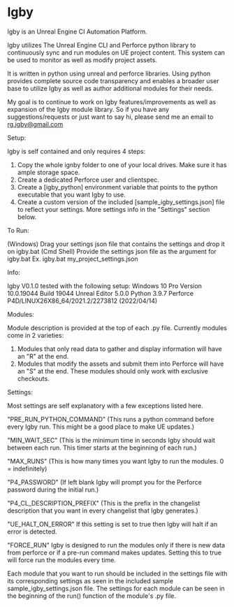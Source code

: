 # Igby

Igby is an Unreal Engine CI Automation Platform.

Igby utilizes The Unreal Engine CLI and Perforce python library to continuously sync and run modules on UE project content. This system can be used to monitor as well as modify project assets.

It is written in python using unreal and perforce libraries. Using python provides complete source code transparency and enables a broader user base to utilize Igby as well as author additional modules for their needs.

My goal is to continue to work on Igby features/improvements as well as expansion of the Igby module library. So if you have any suggestions/requests or just want to say hi, please send me an email to rg.igby@gmail.com


Setup:

Igby is self contained and only requires 4 steps:
1. Copy the whole ignby folder to one of your local drives. Make sure it has ample storage space.
2. Create a dedicated Perforce user and clientspec.
3. Create a [igby_python] environment variable that points to the python executable that you want Igby to use.
4. Create a custom version of the included [sample_igby_settings.json] file to reflect your settings. More settings info in the "Settings" section below.


To Run:

(Windows) Drag your settings json file that contains the settings and drop it on igby.bat
(Cmd Shell) Provide the settings json file as the argument for igby.bat Ex. igby.bat my_project_settings.json


Info:

Igby V0.1.0 tested with the following setup:
Windows 10 Pro Version 10.0.19044 Build 19044
Unreal Editor 5.0.0
Python 3.9.7
Perforce P4D/LINUX26X86_64/2021.2/2273812 (2022/04/14)


Modules:

Module description is provided at the top of each .py file.
Currently modules come in 2 varieties:
1. Modules that only read data to gather and display information will have an "R" at the end.
2. Modules that modify the assets and submit them into Perforce will have an "S" at the end. These modules should only work with exclusive checkouts.


Settings:

Most settings are self explanatory with a few exceptions listed here.

"PRE_RUN_PYTHON_COMMAND" (This runs a python command before every Igby run. This might be a good place to make UE updates.)

"MIN_WAIT_SEC" (This is the minimum time in seconds Igby should wait between each run. This timer starts at the beginning of each run.)

"MAX_RUNS" (This is how many times you want Igby to run the modules. 0 = indefinitely)

"P4_PASSWORD" (If left blank Igby will prompt you for the Perforce password during the initial run.)

"P4_CL_DESCRIPTION_PREFIX" (This is the prefix in the changelist description that you want in every changelist that Igby generates.)

"UE_HALT_ON_ERROR" If this setting is set to true then Igby will halt if an error is detected.

"FORCE_RUN" Igby is designed to run the modules only if there is new data from perforce or if a pre-run command makes updates. Setting this to true will force run the modules every time.

Each module that you want to run should be included in the settings file with its corresponding settings as seen in the included sample sample_igby_settings.json file. The settings for each module can be seen in the beginning of the run() function of the module's .py file.
